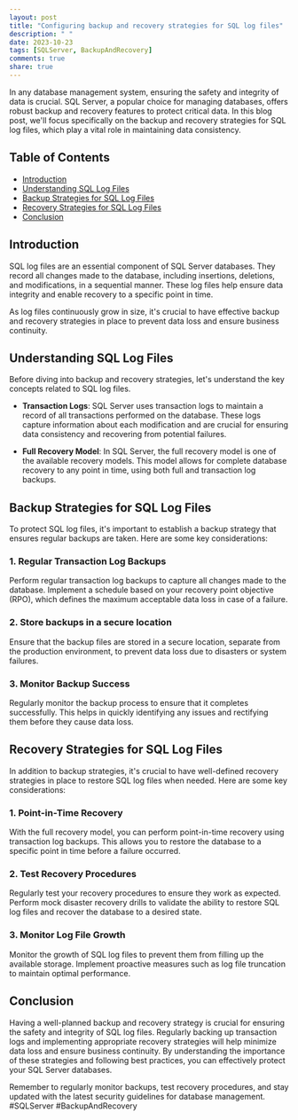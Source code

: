 ```yaml
---
layout: post
title: "Configuring backup and recovery strategies for SQL log files"
description: " "
date: 2023-10-23
tags: [SQLServer, BackupAndRecovery]
comments: true
share: true
---
```


In any database management system, ensuring the safety and integrity of data is crucial. SQL Server, a popular choice for managing databases, offers robust backup and recovery features to protect critical data. In this blog post, we'll focus specifically on the backup and recovery strategies for SQL log files, which play a vital role in maintaining data consistency.

## Table of Contents
- [Introduction](#introduction)
- [Understanding SQL Log Files](#understanding-sql-log-files)
- [Backup Strategies for SQL Log Files](#backup-strategies-for-sql-log-files)
- [Recovery Strategies for SQL Log Files](#recovery-strategies-for-sql-log-files)
- [Conclusion](#conclusion)

## Introduction

SQL log files are an essential component of SQL Server databases. They record all changes made to the database, including insertions, deletions, and modifications, in a sequential manner. These log files help ensure data integrity and enable recovery to a specific point in time.

As log files continuously grow in size, it's crucial to have effective backup and recovery strategies in place to prevent data loss and ensure business continuity.

## Understanding SQL Log Files

Before diving into backup and recovery strategies, let's understand the key concepts related to SQL log files.

- **Transaction Logs**: SQL Server uses transaction logs to maintain a record of all transactions performed on the database. These logs capture information about each modification and are crucial for ensuring data consistency and recovering from potential failures.

- **Full Recovery Model**: In SQL Server, the full recovery model is one of the available recovery models. This model allows for complete database recovery to any point in time, using both full and transaction log backups.

## Backup Strategies for SQL Log Files

To protect SQL log files, it's important to establish a backup strategy that ensures regular backups are taken. Here are some key considerations:

### 1. Regular Transaction Log Backups

Perform regular transaction log backups to capture all changes made to the database. Implement a schedule based on your recovery point objective (RPO), which defines the maximum acceptable data loss in case of a failure.

### 2. Store backups in a secure location

Ensure that the backup files are stored in a secure location, separate from the production environment, to prevent data loss due to disasters or system failures.

### 3. Monitor Backup Success

Regularly monitor the backup process to ensure that it completes successfully. This helps in quickly identifying any issues and rectifying them before they cause data loss.

## Recovery Strategies for SQL Log Files

In addition to backup strategies, it's crucial to have well-defined recovery strategies in place to restore SQL log files when needed. Here are some key considerations:

### 1. Point-in-Time Recovery

With the full recovery model, you can perform point-in-time recovery using transaction log backups. This allows you to restore the database to a specific point in time before a failure occurred.

### 2. Test Recovery Procedures

Regularly test your recovery procedures to ensure they work as expected. Perform mock disaster recovery drills to validate the ability to restore SQL log files and recover the database to a desired state.

### 3. Monitor Log File Growth

Monitor the growth of SQL log files to prevent them from filling up the available storage. Implement proactive measures such as log file truncation to maintain optimal performance.

## Conclusion

Having a well-planned backup and recovery strategy is crucial for ensuring the safety and integrity of SQL log files. Regularly backing up transaction logs and implementing appropriate recovery strategies will help minimize data loss and ensure business continuity. By understanding the importance of these strategies and following best practices, you can effectively protect your SQL Server databases.

Remember to regularly monitor backups, test recovery procedures, and stay updated with the latest security guidelines for database management. #SQLServer #BackupAndRecovery